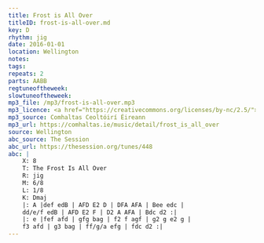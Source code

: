 ```yaml
---
title: Frost is All Over
titleID: frost-is-all-over.md
key: D
rhythm: jig
date: 2016-01-01
location: Wellington
notes:
tags: 
repeats: 2 
parts: AABB 
regtuneoftheweek:
slowtuneoftheweek:
mp3_file: /mp3/frost-is-all-over.mp3
mp3_licence: <a href="https://creativecommons.org/licenses/by-nc/2.5/">CC-BY-NC-2.5</a>
mp3_source: Comhaltas Ceoltóirí Éireann
mp3_url: https://comhaltas.ie/music/detail/frost_is_all_over
source: Wellington
abc_source: The Session
abc_url: https://thesession.org/tunes/448
abc: |
    X: 8
    T: The Frost Is All Over
    R: jig
    M: 6/8
    L: 1/8
    K: Dmaj
    |: A |def edB | AFD E2 D | DFA AFA | Bee edc |
    dd/e/f edB | AFD E2 F | D2 A AFA | Bdc d2 :|
    |: e |fef afd | gfg bag | f2 f agf | g2 g e2 g |
    f3 afd | g3 bag | ff/g/a efg | fdc d2 :|
---
```

